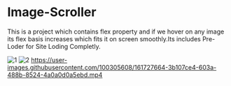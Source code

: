# Image-Scroller
This is a project which contains flex property and if we hover on any image its flex basis increases which fits it on screen smoothly.Its includes Pre-Loder for Site Loding Completly.


![1](https://user-images.githubusercontent.com/100305608/161727436-b0debd96-bf1e-4456-b465-af23a53ccbcc.png)
![2](https://user-images.githubusercontent.com/100305608/161727448-4f7707fb-bbe7-4087-b054-71966461ca4b.png)
https://user-images.githubusercontent.com/100305608/161727664-3b107ce4-603a-488b-8524-4a0a0d0a5ebd.mp4

